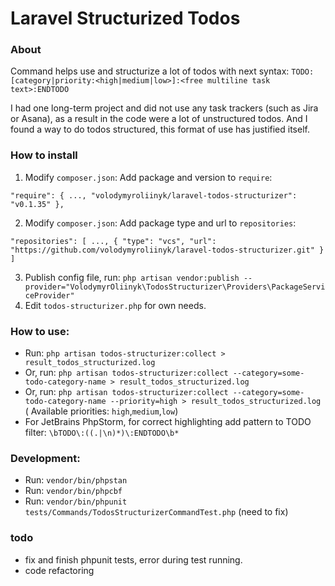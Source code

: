 # Laravel Structurized Todos

### About

Command helps use and structurize a lot of todos with next syntax:
`TODO:[category|priority:<high|medium|low>]:<free multiline task text>:ENDTODO`

I had one long-term project and did not use any task trackers (such as Jira or Asana), as a result in the code were a
lot of unstructured todos. And I found a way to do todos structured, this format of use has justified itself.

### How to install

1) Modify `composer.json`: Add package and version to `require`:

`"require": {
...,
"volodymyroliinyk/laravel-todos-structurizer": "v0.1.35"
},`

2) Modify `composer.json`: Add package type and url to `repositories`:

`"repositories": [
...,
{
"type": "vcs",
"url": "https://github.com/volodymyroliinyk/laravel-todos-structurizer.git"
}
]`

3) Publish config file,
   run: `php artisan vendor:publish --provider="VolodymyrOliinyk\TodosStructurizer\Providers\PackageServiceProvider"`
4) Edit `todos-structurizer.php` for own needs.

### How to use:

- Run: `php artisan todos-structurizer:collect > result_todos_structurized.log`
- Or, run: `php artisan todos-structurizer:collect --category=some-todo-category-name > result_todos_structurized.log`
- Or,
  run: `php artisan todos-structurizer:collect --category=some-todo-category-name --priority=high > result_todos_structurized.log` (
  Available priorities: `high`,`medium`,`low`)
- For JetBrains PhpStorm, for correct highlighting add pattern to TODO filter: `\bTODO\:((.|\n)*)\:ENDTODO\b*`

### Development:

- Run: `vendor/bin/phpstan`
- Run: `vendor/bin/phpcbf`
- Run: `vendor/bin/phpunit tests/Commands/TodosStructurizerCommandTest.php` (need to fix)

### todo

- fix and finish phpunit tests, error during test running.
- code refactoring